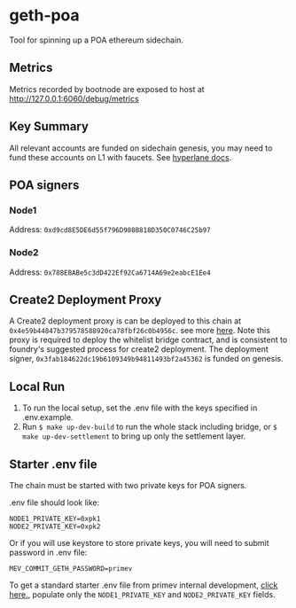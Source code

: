 # geth-poa

Tool for spinning up a POA ethereum sidechain.

## Metrics

Metrics recorded by bootnode are exposed to host at http://127.0.0.1:6060/debug/metrics

## Key Summary

All relevant accounts are funded on sidechain genesis, you may need to fund these accounts on L1 with faucets. See [hyperlane docs](https://docs.hyperlane.xyz/docs/deploy/deploy-hyperlane#1.-setup-keys).

## POA signers

### Node1

Address:     `0xd9cd8E5DE6d55f796D980B818D350C0746C25b97`

### Node2

Address:     `0x788EBABe5c3dD422Ef92Ca6714A69e2eabcE1Ee4`

## Create2 Deployment Proxy

A Create2 deployment proxy is can be deployed to this chain at `0x4e59b44847b379578588920ca78fbf26c0b4956c`. see more [here](https://github.com/primevprotocol/deterministic-deployment-proxy). Note this proxy is required to deploy the whitelist bridge contract, and is consistent to foundry's suggested process for create2 deployment. The deployment signer, `0x3fab184622dc19b6109349b94811493bf2a45362` is funded on genesis.

## Local Run

1. To run the local setup, set the .env file with the keys specified in .env.example.
2. Run `$ make up-dev-build` to run the whole stack including bridge, or `$ make up-dev-settlement` to bring up only the settlement layer.

## Starter .env file

The chain must be started with two private keys for POA signers.

.env file should look like:
```
NODE1_PRIVATE_KEY=0xpk1
NODE2_PRIVATE_KEY=0xpk2
```

Or if you will use keystore to store private keys, you will need to submit password in .env file:
```
MEV_COMMIT_GETH_PASSWORD=primev
```

To get a standard starter .env file from primev internal development, [click here.](https://www.notion.so/Private-keys-and-env-for-settlement-layer-245a4f3f4fe040a7b72a6be91131d9c2?pvs=4), populate only the `NODE1_PRIVATE_KEY` and `NODE2_PRIVATE_KEY` fields.
